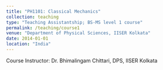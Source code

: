 ```yaml
---
title: "PH1101: Classical Mechanics"
collection: teaching
type: "Teaching Assistantship; BS-MS level 1 course"
permalink: /teaching/course1
venue: "Department of Physical Sciences, IISER Kolkata"
date: 2014-01-01
location: "India"
---
```


Course Instructor: Dr. Bhimalingam Chittari, DPS, IISER Kolkata
